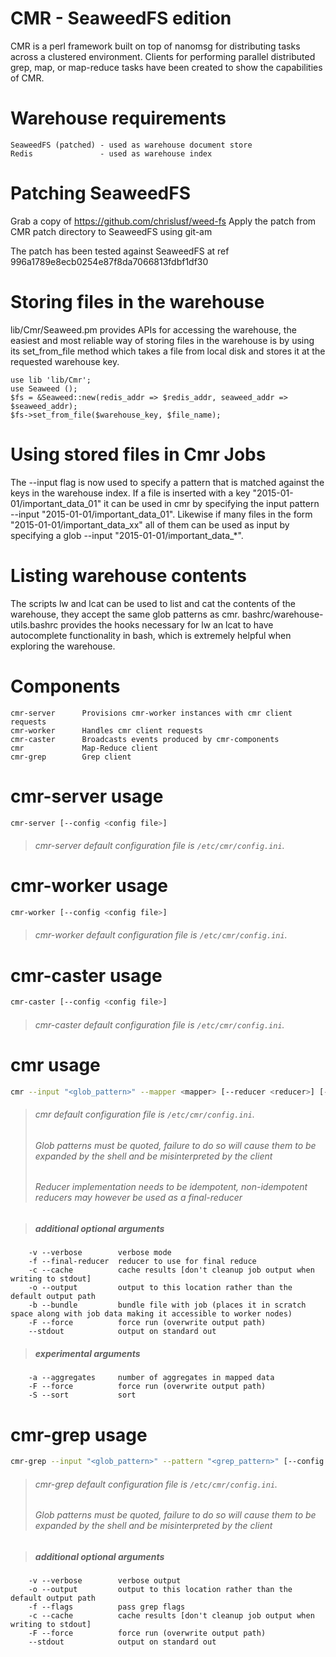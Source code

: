 # CMR - SeaweedFS edition
CMR is a perl framework built on top of nanomsg for distributing tasks across a clustered environment. Clients for performing parallel distributed grep, map, or map-reduce tasks have been created to show the capabilities of CMR.

# Warehouse requirements
```
SeaweedFS (patched) - used as warehouse document store
Redis               - used as warehouse index
```

# Patching SeaweedFS
Grab a copy of https://github.com/chrislusf/weed-fs
Apply the patch from CMR patch directory to SeaweedFS using git-am

The patch has been tested against SeaweedFS at ref 996a1789e8ecb0254e87f8da7066813fdbf1df30

# Storing files in the warehouse
lib/Cmr/Seaweed.pm provides APIs for accessing the warehouse, the easiest and most reliable way of storing files
in the warehouse is by using its set_from_file method which takes a file from local disk and stores it at the requested 
warehouse key.

```
use lib 'lib/Cmr';
use Seaweed ();
$fs = &Seaweed::new(redis_addr => $redis_addr, seaweed_addr => $seaweed_addr);
$fs->set_from_file($warehouse_key, $file_name);
```

# Using stored files in Cmr Jobs
The --input flag is now used to specify a pattern that is matched against the keys in the warehouse index. If a file is inserted with a key "2015-01-01/important_data_01" it can be used in cmr by specifying the input pattern --input "2015-01-01/important_data_01". Likewise if many files in the form "2015-01-01/important_data_xx" all of them can be used as input by specifying a glob --input "2015-01-01/important_data_*".

# Listing warehouse contents
The scripts lw and lcat can be used to list and cat the contents of the warehouse, they accept the same glob patterns as cmr. bashrc/warehouse-utils.bashrc provides the hooks necessary for lw an lcat to have autocomplete functionality in bash, which is extremely helpful when exploring the warehouse.


# Components
```
cmr-server      Provisions cmr-worker instances with cmr client requests
cmr-worker      Handles cmr client requests
cmr-caster      Broadcasts events produced by cmr-components
cmr             Map-Reduce client
cmr-grep        Grep client
```

# cmr-server usage
```bash
cmr-server [--config <config file>]
```
> ###### cmr-server default configuration file is `/etc/cmr/config.ini`.


# cmr-worker usage
```bash
cmr-worker [--config <config file>]
```
> ###### cmr-worker default configuration file is `/etc/cmr/config.ini`.


# cmr-caster usage
```bash
cmr-caster [--config <config file>]
```
> ###### cmr-caster default configuration file is `/etc/cmr/config.ini`.


# cmr usage
```bash
cmr --input "<glob_pattern>" --mapper <mapper> [--reducer <reducer>] [--config <config file>]
```
> ###### cmr default configuration file is `/etc/cmr/config.ini`.
> ###### Glob patterns must be quoted, failure to do so will cause them to be expanded by the shell and be misinterpreted by the client
> ###### Reducer implementation needs to be idempotent, non-idempotent reducers may however be used as a final-reducer

> ##### additional optional arguments
```
    -v --verbose        verbose mode
    -f --final-reducer  reducer to use for final reduce
    -c --cache          cache results [don't cleanup job output when writing to stdout]
    -o --output         output to this location rather than the default output path
    -b --bundle         bundle file with job (places it in scratch space along with job data making it accessible to worker nodes)
    -F --force          force run (overwrite output path)
    --stdout            output on standard out
```

> ##### experimental arguments
```
    -a --aggregates     number of aggregates in mapped data
    -F --force          force run (overwrite output path)
    -S --sort           sort
```


# cmr-grep usage
```bash
cmr-grep --input "<glob_pattern>" --pattern "<grep_pattern>" [--config <config file>]
```
> ###### cmr-grep default configuration file is `/etc/cmr/config.ini`.
> ###### Glob patterns must be quoted, failure to do so will cause them to be expanded by the shell and be misinterpreted by the client


> ##### additional optional arguments
```
    -v --verbose        verbose output
    -o --output         output to this location rather than the default output path
    -f --flags          pass grep flags
    -c --cache          cache results [don't cleanup job output when writing to stdout]
    -F --force          force run (overwrite output path)
    --stdout            output on standard out
```

